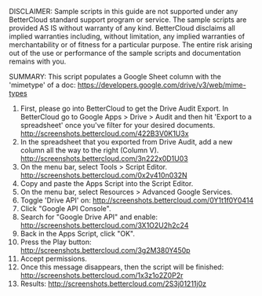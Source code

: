 DISCLAIMER: Sample scripts in this guide are not supported under any BetterCloud standard support program or service. The sample scripts are provided AS IS without warranty of any kind. BetterCloud disclaims all implied warranties including, without limitation, any implied warranties of merchantability or of fitness for a particular purpose. The entire risk arising out of the use or performance of the sample scripts and documentation remains with you.

SUMMARY: This script populates a Google Sheet column with the 'mimetype' of a doc: https://developers.google.com/drive/v3/web/mime-types

1) First, please go into BetterCloud to get the Drive Audit Export. In BetterCloud go to Google Apps > Drive > Audit and then hit 'Export to a spreadsheet' once you've filter for your desired documents. http://screenshots.bettercloud.com/422B3V0K1U3x
2) In the spreadsheet that you exported from Drive Audit, add a new column all the way to the right (Column V). http://screenshots.bettercloud.com/3n222x0D1U03
3) On the menu bar, select Tools > Script Editor. http://screenshots.bettercloud.com/0x2v410n032N
4) Copy and paste the Apps Script into the Script Editor.
5) On the menu bar, select Resources > Advanced Google Services.
6) Toggle 'Drive API' on: http://screenshots.bettercloud.com/0Y1t1f0Y0414
7) Click "Google API Console".
8) Search for "Google Drive API" and enable: http://screenshots.bettercloud.com/3X1O2U2h2c24
9) Back in the Apps Script, click "OK".
10) Press the Play button: http://screenshots.bettercloud.com/3g2M380Y450p
11) Accept permissions.
12) Once this message disappears, then the script will be finished: http://screenshots.bettercloud.com/1x3z1o2Z0P2r
13) Results: http://screenshots.bettercloud.com/2S3j01211j0z
